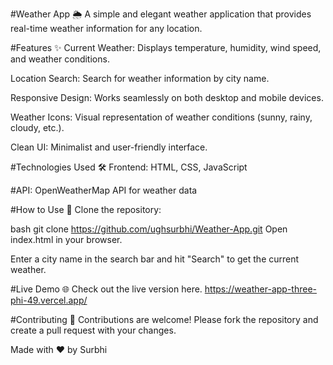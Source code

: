 #Weather App 🌦️
A simple and elegant weather application that provides real-time weather information for any location.

#Features ✨
Current Weather: Displays temperature, humidity, wind speed, and weather conditions.

Location Search: Search for weather information by city name.

Responsive Design: Works seamlessly on both desktop and mobile devices.

Weather Icons: Visual representation of weather conditions (sunny, rainy, cloudy, etc.).

Clean UI: Minimalist and user-friendly interface.

#Technologies Used 🛠️
Frontend: HTML, CSS, JavaScript

#API: OpenWeatherMap API for weather data

#How to Use 🚀
Clone the repository:

bash
git clone https://github.com/ughsurbhi/Weather-App.git
Open index.html in your browser.

Enter a city name in the search bar and hit "Search" to get the current weather.

#Live Demo 🌐
Check out the live version here.
https://weather-app-three-phi-49.vercel.app/

#Contributing 🤝
Contributions are welcome! Please fork the repository and create a pull request with your changes.

Made with ❤️ by Surbhi
